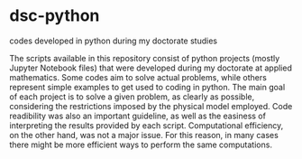 # dsc-python
codes developed in python during my doctorate studies

The scripts available in this repository consist of python projects (mostly Jupyter Notebook files) that were developed during my doctorate at applied mathematics. Some codes aim to solve actual problems, while others represent simple examples to get used to coding in python. 
The main goal of each project is to solve a given problem, as clearly as possible, considering the restrictions imposed by the physical model employed. Code readibility was also an important guideline, as well as the easiness of interpreting the results provided by each script. Computational efficiency, on the other hand, was not a major issue.
For this reason, in many cases there might be more efficient ways to perform the same computations.

